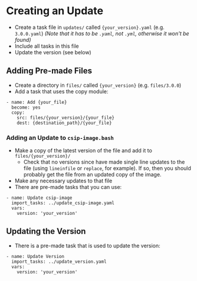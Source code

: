 # Creating an Update

- Create a task file in `updates/` called `{your_version}.yaml` (e.g. `3.0.0.yaml`)
*(Note that it has to be `.yaml`, not `.yml`, otherwise it won't be found)*
- Include all tasks in this file
- Update the version (see below)


## Adding Pre-made Files

- Create a directory in `files/` called `{your_version}` (e.g. `files/3.0.0`)
- Add a task that uses the copy module:
```
- name: Add {your_file}
  become: yes
  copy:
    src: files/{your_version}/{your_file}
    dest: {destination_path}/{your_file}
```

### Adding an Update to `csip-image.bash`

- Make a copy of the latest version of the file and add it to `files/{your_version}/`
  - Check that no versions since have made single line updates to the file (using `lineinfile` or `replace`, for example). If so, then you should probably get the file from an updated copy of the image.
- Make any necessary updates to that file
- There are pre-made tasks that you can use:
```
- name: Update csip-image
  import_tasks: ../update_csip-image.yaml
  vars:
    version: 'your_version'
```


## Updating the Version

- There is a pre-made task that is used to update the version:
```
- name: Update Version
  import_tasks: ../update_version.yaml
  vars:
    version: 'your_version'
```
